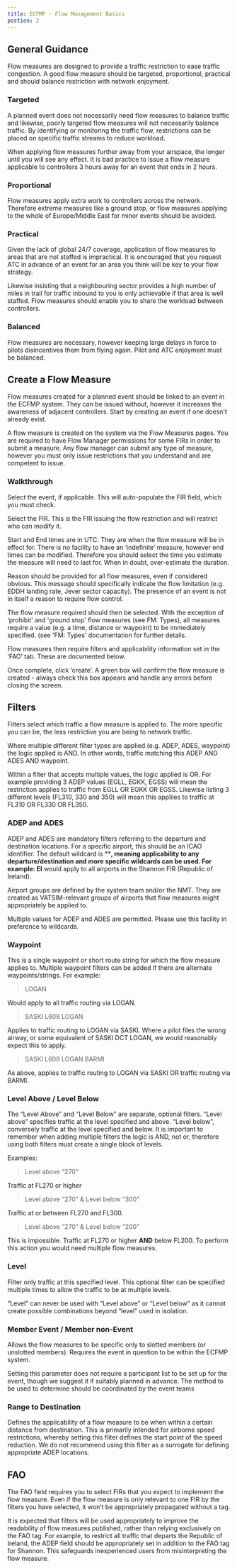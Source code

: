 ```yaml
---
title: ECFMP - Flow Management Basics
postion: 2
---
```


## General Guidance
Flow measures are designed to provide a traffic restriction to ease traffic congestion. A good flow measure should be targeted, proportional, practical and should balance restriction with network enjoyment.

### Targeted
A planned event does not necessarily need flow measures to balance traffic and likewise, poorly targeted flow measures will not necessarily balance traffic. By identifying or monitoring the traffic flow, restrictions can be placed on specific traffic streams to reduce workload.

When applying flow measures further away from your airspace, the longer until you will see any effect. It is bad practice to issue a flow measure applicable to controllers 3 hours away for an event that ends in 2 hours.

### Proportional
Flow measures apply extra work to controllers across the network. Therefore extreme measures like a ground stop, or flow measures applying to the whole of Europe/Middle East for minor events should be avoided.

### Practical
Given the lack of global 24/7 coverage, application of flow measures to areas that are not staffed is impractical. It is encouraged that you request ATC in advance of an event for an area you think will be key to your flow strategy.

Likewise insisting that a neighbouring sector provides a high number of miles in trail for traffic inbound to you is only achievable if that area is well staffed. Flow measures should enable you to share the workload between controllers.

### Balanced
Flow measures are necessary, however keeping large delays in force to pilots disincentives them from flying again. Pilot and ATC enjoyment must be balanced.

## Create a Flow Measure
Flow measures created for a planned event should be linked to an event in the ECFMP system. They can be issued without, however it increases the awareness of adjacent controllers. Start by creating an event if one doesn’t already exist.

A flow measure is created on the system via the Flow Measures pages. You are required to have Flow Manager permissions for some FIRs in order to submit a measure. Any flow manager can submit any type of measure, however you must only issue restrictions that you understand and are competent to issue.

### Walkthrough
Select the event, if applicable. This will auto-populate the FIR field, which you must check.

Select the FIR. This is the FIR issuing the flow restriction and will restrict who can modify it.

Start and End times are in UTC. They are when the flow measure will be in effect for. There is no facility to have an ‘indefinite’ measure, however end times can be modified. Therefore you should select the time you estimate the measure will need to last for. When in doubt, over-estimate the duration.

Reason should be provided for all flow measures, even if considered obvious. This message should specifically indicate the flow limitation (e.g. EDDH landing rate, Jever sector capacity). The presence of an event is not in itself a reason to require flow control.

The flow measure required should then be selected. With the exception of ‘prohibit’ and 'ground stop' flow measures (see FM: Types), all measures require a value (e.g. a time, distance or waypoint) to be immediately specified. (see 'FM: Types' documentation for further details.

Flow measures then require filters and applicability information set in the ‘FAO’ tab. These are documented below.

Once complete, click ‘create’. A green box will confirm the flow measure is created - always check this box appears and handle any errors before closing the screen.

## Filters
Filters select which traffic a flow measure is applied to. The more specific you can be, the less restrictive you are being to network traffic.

Where multiple different filter types are applied (e.g. ADEP, ADES, waypoint) the logic applied is AND. In other words, traffic matching this ADEP AND ADES AND waypoint.

Within a filter that accepts multiple values, the logic applied is OR. For example providing 3 ADEP values (EGLL, EGKK, EGSS) will mean the restriction applies to traffic from EGLL OR EGKK OR EGSS. Likewise listing 3 different levels (FL310, 330 and 350) will mean this appliles to traffic at FL310 OR FL330 OR FL350.

### ADEP and ADES
ADEP and ADES are mandatory filters referring to the departure and destination locations. For a specific airport, this should be an ICAO identifier. The default wildcard is ****, meaning applicability to any departure/destination and more specific wildcards can be used. For example: EI** would apply to all airports in the Shannon FIR (Republic of Ireland).

Airport groups are defined by the system team and/or the NMT. They are created as VATSIM-relevant groups of airports that flow measures might appropriately be applied to.

Multiple values for ADEP and ADES are permitted. Please use this facility in preference to wildcards.

### Waypoint
This is a single waypoint or short route string for which the flow measure applies to. Multiple waypoint filters can be added if there are alternate waypoints/strings. For example:

> LOGAN

Would apply to all traffic routing via LOGAN.

> SASKI L608 LOGAN

Applies to traffic routing to LOGAN via SASKI. Where a pilot files the wrong airway, or some equivalent of SASKI DCT LOGAN, we would reasonably expect this to apply.

>SASKI L608 LOGAN
>BARMI

As above, applies to traffic routing to LOGAN via SASKI OR traffic routing via BARMI.

### Level Above / Level Below
The “Level Above” and “Level Below” are separate, optional filters. “Level above” specifies traffic at the level specified and above. “Level below”, conversely traffic at the level specified and below. It is important to remember when adding multiple filters the logic is AND, not or, therefore using both filters must create a single block of levels.

Examples:

> Level above “270”

Traffic at FL270 or higher

> Level above “270” & Level below “300”

Traffic at or between FL270 and FL300.

> Level above “270” & Level below “200”

This is impossible. Traffic at FL270 or higher **AND** below FL200. To perform this action you would need multiple flow measures.

### Level
Filter only traffic at this specified level. This optional filter can be specified multiple times to allow the traffic to be at multiple levels.

“Level” can never be used with “Level above” or “Level below” as it cannot create possible combinations beyond “level” used in isolation.

### Member Event / Member non-Event
Allows the flow measures to be specific only to slotted members (or unslotted members). Requires the event in question to be within the ECFMP system.

Setting this parameter does not require a participant list to be set up for the event, though we suggest it if suitably planned in advance. The method to be used to determine should be coordinated by the event teams

### Range to Destination
Defines the applicability of a flow measure to be when within a certain distance from destination. This is primarily intended for airborne speed restrictions, whereby setting this filter defines the start point of the speed reduction. We do not recommend using this filter as a surrogate for defining appropriate ADEP locations.

## FAO
The FAO field requires you to select FIRs that you expect to implement the flow measure. Even if the flow measure is only relevant to one FIR by the filters you have selected, it won’t be appropriately propagated without a tag.

It is expected that filters will be used appropriately to improve the readability of flow measures published, rather than relying exclusively on the FAO tag. For example, to restrict all traffic that departs the Republic of Ireland, the ADEP field should be appropriately set in addition to the FAO tag for Shannon. This safeguards inexperienced users from misinterpreting the flow measure.

